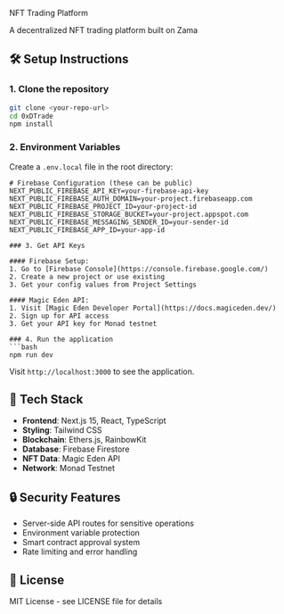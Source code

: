 NFT Trading Platform

A decentralized NFT trading platform built on Zama

## 🛠️ Setup Instructions

### 1. Clone the repository
```bash
git clone <your-repo-url>
cd 0xDTrade
npm install
```

### 2. Environment Variables
Create a `.env.local` file in the root directory:

```env
# Firebase Configuration (these can be public)
NEXT_PUBLIC_FIREBASE_API_KEY=your-firebase-api-key
NEXT_PUBLIC_FIREBASE_AUTH_DOMAIN=your-project.firebaseapp.com
NEXT_PUBLIC_FIREBASE_PROJECT_ID=your-project-id
NEXT_PUBLIC_FIREBASE_STORAGE_BUCKET=your-project.appspot.com
NEXT_PUBLIC_FIREBASE_MESSAGING_SENDER_ID=your-sender-id
NEXT_PUBLIC_FIREBASE_APP_ID=your-app-id

### 3. Get API Keys

#### Firebase Setup:
1. Go to [Firebase Console](https://console.firebase.google.com/)
2. Create a new project or use existing
3. Get your config values from Project Settings

#### Magic Eden API:
1. Visit [Magic Eden Developer Portal](https://docs.magiceden.dev/)
2. Sign up for API access
3. Get your API key for Monad testnet

### 4. Run the application
```bash
npm run dev
```

Visit `http://localhost:3000` to see the application.

## 🔧 Tech Stack

- **Frontend**: Next.js 15, React, TypeScript
- **Styling**: Tailwind CSS
- **Blockchain**: Ethers.js, RainbowKit
- **Database**: Firebase Firestore
- **NFT Data**: Magic Eden API
- **Network**: Monad Testnet

## 🔒 Security Features

- Server-side API routes for sensitive operations
- Environment variable protection
- Smart contract approval system
- Rate limiting and error handling

## 📝 License

MIT License - see LICENSE file for details 
